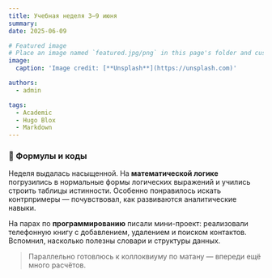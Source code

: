 ```yaml
---
title: Учебная неделя 3–9 июня
summary: 
date: 2025-06-09

# Featured image
# Place an image named `featured.jpg/png` in this page's folder and customize its options here.
image:
  caption: 'Image credit: [**Unsplash**](https://unsplash.com)'

authors:
  - admin

tags:
  - Academic
  - Hugo Blox
  - Markdown
---
```


### 🔹 Формулы и коды

Неделя выдалась насыщенной. На **математической логике** погрузились в нормальные формы логических выражений и учились строить таблицы истинности. Особенно понравилось искать контрпримеры — почувствовал, как развиваются аналитические навыки.

На парах по **программированию** писали мини-проект: реализовали телефонную книгу с добавлением, удалением и поиском контактов. Вспомнил, насколько полезны словари и структуры данных.

> Параллельно готовлюсь к коллоквиуму по матану — впереди ещё много расчётов.


